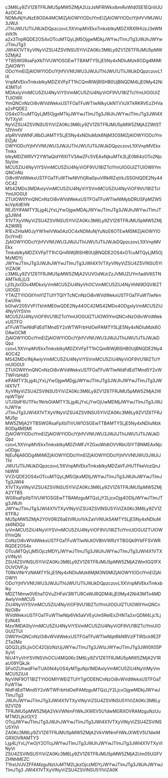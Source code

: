 c3M6Ly9ZV1Z6TFRJMU5pMW5ZMjA2UzJsNFRIWkxlbmRxWld0SE1EQnliUUAzOC4x
NDMuNjYuNzE6ODA4MCMlZjAlOWYlODclYmElZjAlOWYlODclYjhfVVNfJWU3JWJl
JThlJWU1JTliJWJkDQpzczovL1lXVnpMVEkxTmkxblkyMDZXRXRHUzJ3eWNsVk1h
a2x3TnpRQDE2OS4xOTcuMTQyLjM5OjgwMDkjJWYwJTlmJTg3JWJhJWYwJTlmJTg3
JWI4X1VTXyVlNyViZSU4ZSVlNSU5YiViZA0Kc3M6Ly9ZV1Z6TFRJMU5pMW5ZMjA2
YTBSWGRsaFpXbTlVUW1OSGEwTTBAMTY5LjE5Ny4xNDIuMzk6ODg4MiMlZjAlOWYl
ODclYmElZjAlOWYlODclYjhfVVNfJWU3JWJlJThlJWU1JTliJWJkDQpzczovL1lX
VnpMVEkxTmkxblkyMDZXVFpTT1hCQmRIWjRlSHB0UjBNQDM4LjE0My42Ni43MTo1
MDAxIyVmMCU5ZiU4NyViYSVmMCU5ZiU4NyViOF9VU18lZTclYmUlOGUlZTUlOWIl
YmQNCnNzOi8vWVdWekxUSTFOaTFuWTIwNlkyUkNTVVJXTkRKRVEzZHVaa2xPQDE2
OS4xOTcuMTQyLjM5OjgxMTkjJWYwJTlmJTg3JWJhJWYwJTlmJTg3JWI4X1VTXyVl
NyViZSU4ZSVlNSU5YiViZA0Kc3M6Ly9ZV1Z6TFRJMU5pMW5ZMjA2ZWtST1ZtVmtV
a1pRVVdWNFJ6bDJAMTY5LjE5Ny4xNDIuMzk6NjM3OSMlZjAlOWYlODclYmElZjAl
OWYlODclYjhfVVNfJWU3JWJlJThlJWU1JTliJWJkDQpzczovL1lXVnpMVEkxTmkx
blkyMDZWRVY2YW1aQldYRXlTV3AwZFc5VEAxNjkuMTk3LjE0Mi4zOTo2Njc5IyVm
MCU5ZiU4NyViYSVmMCU5ZiU4NyViOF9VU18lZTclYmUlOGUlZTUlOWIlYmQNCnNz
Oi8vWVdWekxUSTFOaTFuWTIwNlVtVjRia0puVlRkRlZqVkJSSGhIQDE2Ny44OC42
MS42MDo3MDAxIyVmMCU5ZiU4NyViYSVmMCU5ZiU4NyViOF9VU18lZTclYmUlOGUl
ZTUlOWIlYmQNCnNzOi8vWVdWekxUSTFOaTFuWTIwNlMybDRUSFpMZW5kcVpXdEhN
REJ5YlFAMTY3Ljg4LjYxLjYwOjgwMDAjJWYwJTlmJTg3JWJhJWYwJTlmJTg3JWI4
X1VTXyVlNyViZSU4ZSVlNSU5YiViZA0Kc3M6Ly9ZV1Z6TFRJMU5pMW5ZMjA2WlRS
R1ExZHlaM0JyYW1relVWa0AzOC4xNDMuNjYuNzE6OTEwMSMlZjAlOWYlODclYmEl
ZjAlOWYlODclYjhfVVNfJWU3JWJlJThlJWU1JTliJWJkDQpzczovL1lXVnpMVEkx
TmkxblkyMDZXVFpTT1hCQmRIWjRlSHB0UjBNQDE2OS4xOTcuMTQyLjM5OjMzMDYj
JWYwJTlmJTg3JWJhJWYwJTlmJTg3JWI4X1VTXyVlNyViZSU4ZSVlNSU5YiViZA0K
c3M6Ly9ZV1Z6TFRJMU5pMW5ZMjA2VUVOdWJrZzJVMUZUYm1adlV6STNAMTk4LjU3
LjI3LjIxODo4MDkxIyVmMCU5ZiU4NyVhOCVmMCU5ZiU4NyVhNl9DQV8lZTUlOGEl
YTAlZTYlOGIlYmYlZTUlYTQlYTcNCnNzOi8vWVdWekxUSTFOaTFuWTIwNmEwUlhk
bGhaV205VVFtTkhhME0wQDE2Ny44OC42MS42MDo4ODgxIyVmMCU5ZiU4NyViYSVm
MCU5ZiU4NyViOF9VU18lZTclYmUlOGUlZTUlOWIlYmQNCnNzOi8vWVdWekxUSTFO
aTFuWTIwNldFdEdTMnd5Y2xWTWFrbHdOelFAMTY5LjE5Ny4xNDIuMzk6ODAwOCMl
ZjAlOWYlODclYmElZjAlOWYlODclYjhfVVNfJWU3JWJlJThlJWU1JTliJWJkDQpz
czovL1lXVnpMVEkxTmkxblkyMDZXVFpTT1hCQmRIWjRlSHB0UjBNQDE2Ny44OC42
MS42MDo1NjAwIyVmMCU5ZiU4NyViYSVmMCU5ZiU4NyViOF9VU18lZTclYmUlOGUl
ZTUlOWIlYmQNCnNzOi8vWVdWekxUSTFOaTFuWTIwNldFdEdTMnd5Y2xWTWFrbHdO
elFAMTY3Ljg4LjYxLjYwOjgwMDgjJWYwJTlmJTg3JWJhJWYwJTlmJTg3JWI4X1VT
XyVlNyViZSU4ZSVlNSU5YiViZA0Kc3M6Ly9ZV1Z6TFRJMU5pMW5ZMjA2WnpWTlpV
UTJSblF6UTFkc1NrbGtAMTY3Ljg4LjYxLjYwOjUwMDMjJWYwJTlmJTg3JWJhJWYw
JTlmJTg3JWI4X1VTXyVlNyViZSU4ZSVlNSU5YiViZA0Kc3M6Ly9ZV1Z6TFRJMU5p
MW5ZMjA2YTBSWGRsaFpXbTlVUW1OSGEwTTBAMTY5LjE5Ny4xNDIuMzk6ODg4MSMl
ZjAlOWYlODclYmElZjAlOWYlODclYjhfVVNfJWU3JWJlJThlJWU1JTliJWJkDQpz
czovL1lXVnpMVEkxTmkxblkyMDZhMFJYZGxoWldtOVVRbU5IYTBNMEAxNjcuODgu
NjEuNjA6ODg4MiMlZjAlOWYlODclYmElZjAlOWYlODclYjhfVVNfJWU3JWJlJThl
JWU1JTliJWJkDQpzczovL1lXVnpMVEkxTmkxblkyMDZaVFJHUTFkeVozQnJhbWt6
VVZrQDE2OS4xOTcuMTQyLjM5OjkxMDIjJWYwJTlmJTg3JWJhJWYwJTlmJTg3JWI4
X1VTXyVlNyViZSU4ZSVlNSU5YiViZA0Kc3M6Ly9ZV1Z6TFRJMU5pMW5ZMjA2YTBS
WGRsaFpXbTlVUW1OSGEwTTBAMzguMTQzLjY2LjcxOjg4ODIjJWYwJTlmJTg3JWJh
JWYwJTlmJTg3JWI4X1VTXyVlNyViZSU4ZSVlNSU5YiViZA0Kc3M6Ly9ZV1Z6TFRJ
MU5pMW5ZMjA2Y0V0RlZ6aEtVRUo1VkZaVVRIUk5AMTY5LjE5Ny4xNDIuMzk6NDQz
IyVmMCU5ZiU4NyViYSVmMCU5ZiU4NyViOF9VU18lZTclYmUlOGUlZTUlOWIlYmQN
CnNzOi8vWVdWekxUSTFOaTFuWTIwNlJtOVBhVWRzYTBGQk9YbFFSVWRRQDE2OS4x
OTcuMTQyLjM5OjczMDYjJWYwJTlmJTg3JWJhJWYwJTlmJTg3JWI4X1VTXyVlNyVi
ZSU4ZSVlNSU5YiViZA0Kc3M6Ly9ZV1Z6TFRJMU5pMW5ZMjA2Wm1GQ1FXOUVOVFJy
T0RkVlNrYzNAMTY5LjE5Ny4xNDIuMzk6MjM3NSMlZjAlOWYlODclYmElZjAlOWYl
ODclYjhfVVNfJWU3JWJlJThlJWU1JTliJWJkDQpzczovL1lXVnpMVEkxTmkxblky
MDZTMmw0VEhaTGVuZHFaV3RITURCeWJRQDM4LjE0My42Ni43MTo4MDAwIyVmMCU5
ZiU4NyViYSVmMCU5ZiU4NyViOF9VU18lZTclYmUlOGUlZTUlOWIlYmQNCnNzOi8v
WVdWekxUSTFOaTFuWTIwNlp6Vk5aVVEyUm5RelExZHNTa2xrQDM4Ljc1LjEzNi45
Mzo1MDA0IyVmMCU5ZiU4NyViYSVmMCU5ZiU4NyViOF9VU18lZTclYmUlOGUlZTUl
OWIlYmQNCnNzOi8vWVdWekxUSTFOaTFuWTIwNlptRkNRVzlFTlRSck9EZFZTa2Mz
QDQ2LjI5LjIxOC42OjIzNzUjJWYwJTlmJTg3JWIzJWYwJTlmJTg3JWI0X05PXyVl
NiU4YyVhYSVlNSVhOCU4MQ0Kc3M6Ly9ZV1Z6TFRJMU5pMW5ZMjA2V1RaU09YQkJk
SFo0ZUhwdFIwTUA0Ni4yOS4yMTguNjo1MDAxIyVmMCU5ZiU4NyViMyVmMCU5ZiU4
NyViNF9OT18lZTYlOGMlYWElZTUlYTglODENCnNzOi8vWVdWekxUSTFOaTFuWTIw
NldFdEdTMnd5Y2xWTWFrbHdOelFAMzguMTQzLjY2LjcxOjgwMDkjJWYwJTlmJTg3
JWJhJWYwJTlmJTg3JWI4X1VTXyVlNyViZSU4ZSVlNSU5YiViZA0Kc3M6Ly9ZV1Z6
TFRJMU5pMW5ZMjA2VkVWNmFtWkJXWEV5U1dwMGRXOVRAMzguNzUuMTM2LjkzOjY2
OTcjJWYwJTlmJTg3JWJhJWYwJTlmJTg3JWI4X1VTXyVlNyViZSU4ZSVlNSU5YiVi
ZA0Kc3M6Ly9ZV1Z6TFRJMU5pMW5ZMjA2VkVWNmFtWkJXWEV5U1dwMGRXOVRAMTY3
Ljg4LjYxLjYwOjY2OTcjJWYwJTlmJTg3JWJhJWYwJTlmJTg3JWI4X1VTXyVlNyVi
ZSU4ZSVlNSU5YiViZA0Kc3M6Ly9ZV1Z6TFRJMU5pMW5ZMjA2Um05UGFVZHNhMEZC
T1hsUVJVZFFAMzguNzUuMTM2LjkzOjczMDYjJWYwJTlmJTg3JWJhJWYwJTlmJTg3
JWI4X1VTXyVlNyViZSU4ZSVlNSU5YiViZA0K
